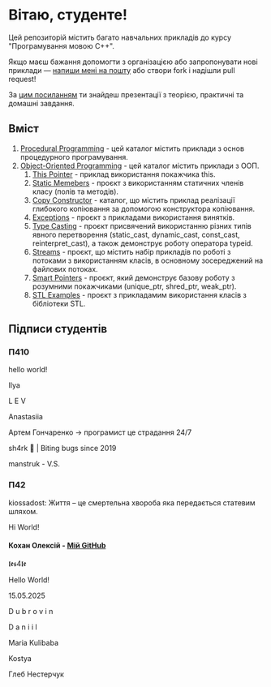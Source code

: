 # Вітаю, студенте!

Цей репозиторій містить багато навчальних прикладів до курсу "Програмування мовою C++".

Якщо маєш бажання допомогти з організацією або запропонувати нові приклади — <a href="mailto:bekker.volodymyr.yu@gmail.com">напиши мені на пошту</a> або створи fork і надішли pull request!

За [цим посиланням](https://drive.google.com/drive/folders/1BtMh5VwjE0N6-yLrvimsqjiCpj5X-e3P?usp=drive_link) ти знайдеш презентації з теорією, практичні та домашні завдання.

## Вміст
1. [Procedural Programming](https://github.com/bekker-volodymyr/CPP/tree/master/ProceduralProgramming) - цей каталог містить приклади з основ процедурного програмування.
2. [Object-Oriented Programming](https://github.com/bekker-volodymyr/CPP/tree/master/ObjectOrientalProgramming) - цей каталог містить приклади з ООП.
    1. [This Pointer](https://github.com/bekker-volodymyr/CPP/tree/master/ObjectOrientalProgramming/ThisPointer) - приклад використання покажчика this.
    2. [Static Memebers](https://github.com/bekker-volodymyr/CPP/tree/master/ObjectOrientalProgramming/StaticMembers) - проєкт з використанням статичних членів класу (полів та методів).
    3. [Copy Constructor](https://github.com/bekker-volodymyr/CPP/tree/master/ObjectOrientalProgramming/CopyConstructor) - каталог, що містить приклад реалізації глибокого копіювання за допомогою конструктора копіювання.
    4. [Exceptions](https://github.com/bekker-volodymyr/CPP/tree/master/ObjectOrientalProgramming/Exceptions) - проєкт з прикладами використання винятків.
    5. [Type Casting](https://github.com/bekker-volodymyr/CPP/tree/master/ObjectOrientalProgramming/TypeCasting) - проєкт присвячений використанню різних типів явного перетворення (static_cast, dynamic_cast, const_cast, reinterpret_cast), а також демонструє роботу оператора typeid.
    6. [Streams](https://github.com/bekker-volodymyr/CPP/tree/master/ObjectOrientalProgramming/Streams) - проєкт, що містить набір прикладів по роботі з потоками з використанням класів, в основному зосереджений на файлових потоках.
    7. [Smart Pointers](https://github.com/bekker-volodymyr/CPP/tree/master/ObjectOrientalProgramming/SmartPointers) - проєкт, який демонструє базову роботу з розумними покажчиками (unique_ptr, shred_ptr, weak_ptr).
    8. [STL Examples](https://github.com/bekker-volodymyr/CPP/tree/master/ObjectOrientalProgramming/STLExamples) - проєкт з прикладамим використання класів з бібліотеки STL.

## Підписи студентів
<!--Ваші підписи тут!-->
### П410
hello world!
<p> Ilya <p>
<p>L E V</p>
<p>Anastasiia</p>
Артем Гончаренко -> програмист це страдання 24/7
<p>sh4rk 🦈 | Biting bugs since 2019</p>
manstruk - V.S.

### П42
<p>kiossadost: Життя – це смертельна хвороба яка передається статевим шляхом.</p>
<p>Нi World!</p>

#### Кохан Олексій - <a href="https://github.com/8KOHAN">Мій GitHub</a>

<p>𝖑𝖊𝖘4𝖑𝖊</p>
<p>Hello World!</p>
<p>15.05.2025</p>
<div>
  <p>D u b r o v i n</p>
  <p>D a n i i l</p>    
</div>
<p>Maria Kulibaba</p>
<p>Kostya</p>
<p>Глеб Нестерчук</p>